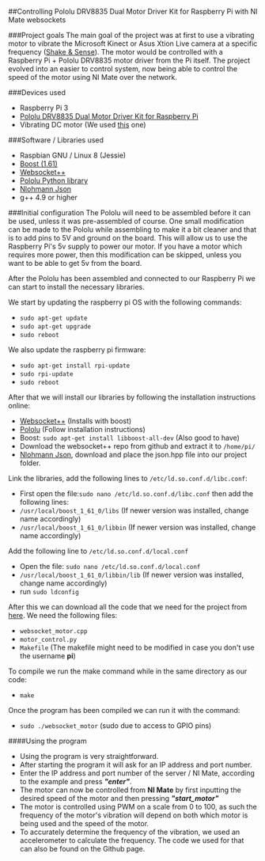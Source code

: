 ##Controlling Pololu DRV8835 Dual Motor Driver Kit for Raspberry Pi with NI Mate websockets

###Project goals
The main goal of the project was at first to use a vibrating motor to vibrate the Microsoft Kinect or Asus Xtion Live camera at a specific frequency ([Shake & Sense](https://www.microsoft.com/en-us/research/publication/shakensense-reducing-interference-for-overlapping-structured-light-depth-cameras/)). The motor would be controlled with a Raspberry Pi + Pololu DRV8835 motor driver from the Pi itself. The project evolved into an easier to control system, now being able to control the speed of the motor using NI Mate over the network.

###Devices used
- Raspberry Pi 3
- [Pololu DRV8835 Dual Motor Driver Kit for Raspberry Pi](https://www.pololu.com/product/2753/resources)
- Vibrating DC motor (We used [this](https://www.amazon.co.uk/Vibration-Vibrating-Electric-1-5-6V-5200RPM/dp/B00NQCOOKQ/ref=sr_1_4?ie=UTF8&qid=1470293135&sr=8-4&keywords=vibrating+motor) one)

###Software  / Libraries used
- Raspbian GNU / Linux 8 (Jessie)
- [Boost (1.61)](http://www.boost.org/)
- [Websocket++](https://github.com/zaphoyd/websocketpp)
- [Pololu Python library](https://github.com/pololu/drv8835-motor-driver-rpi)
- [Nlohmann Json](https://github.com/nlohmann/json)
- g++ 4.9 or higher

###Initial configuration
The Pololu will need to be assembled before it can be used, unless it was pre-assembled of course. One small modification can be made to the Pololu while assembling to make it a bit cleaner and that is to add pins to 5V and ground on the board. This will allow us to use the Raspberry Pi's 5v supply to power our motor. If you have a motor which requires more power, then this modification can be skipped, unless you want to be able to get 5v from the board.

After the Pololu has been assembled and connected to our Raspberry Pi we can start to install the necessary libraries.

We start by updating the raspberry pi OS with the following commands:

- `sudo apt-get update`
- `sudo apt-get upgrade`
- `sudo reboot`

We also update the raspberry pi firmware:

- `sudo apt-get install rpi-update`
- `sudo rpi-update`
- `sudo reboot`

After that we will install our libraries by following the installation instructions online:

- [Websocket++](https://github.com/zaphoyd/websocketpp/wiki/Build-on-debian) (Installs with boost)
- [Pololu](https://github.com/pololu/drv8835-motor-driver-rpi) (Follow installation instructions)
- Boost: `sudo apt-get install libboost-all-dev` (Also good to have)
- Download the websocket++ repo from github and extract it to `/home/pi/`
- [Nlohmann Json](https://github.com/nlohmann/json), download and place the json.hpp file into our project folder.

Link the libraries, add the following lines to `/etc/ld.so.conf.d/libc.conf`:

- First open the file:`sudo nano /etc/ld.so.conf.d/libc.conf` then add the following lines:
- `/usr/local/boost_1_61_0/libs` (If newer version was installed, change name accordingly)
- `/usr/local/boost_1_61_0/libbin` (If newer version was installed, change name accordingly)

Add the following line to `/etc/ld.so.conf.d/local.conf`

- Open the file: `sudo nano /etc/ld.so.conf.d/local.conf`
- `/usr/local/boost_1_61_0/libbin/lib` (If newer version was installed, change name accordingly)
- run `sudo ldconfig`

After this we can download all the code that we need for the project from [here](). We need the following files:

- `websocket_motor.cpp`
- `motor_control.py`
- `Makefile`	(The makefile might need to be modified in case you don't use the username **pi**)

To compile we run the make command while in the same directory as our code:

- `make`

Once the program has been compiled we can run it with the command:

- `sudo ./websocket_motor` (sudo due to access to GPIO pins)

####Using the program
- Using the program is very straightforward.
- After starting the program it will ask for an IP address and port number.
- Enter the IP address and port number of the server / NI Mate, according to the example and press **_"enter"_**.
- The motor can now be controlled from **NI Mate** by first inputting the desired speed of the motor and then pressing **_"start_motor"_**
- The motor is controlled using PWM on a scale from 0 to 100, as such the frequency of the motor's vibration will depend on both which motor is being used and the speed of the motor.
- To accurately determine the frequency of the vibration, we used an accelerometer to calculate the frequency. The code we used for that can also be found on the Github page.